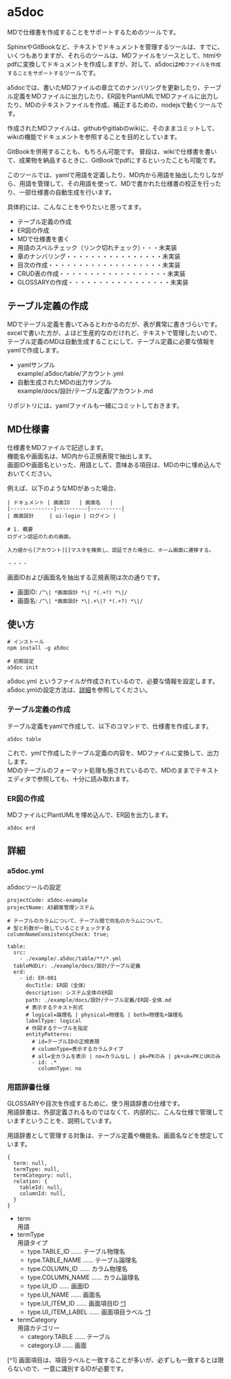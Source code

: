 a5doc
=====

MDで仕様書を作成することをサポートするためのツールです。

SphinxやGitBookなど、テキストでドキュメントを管理するツールは、すでに、いくつもありますが、それらのツールは、MDファイルをソースとして、htmlやpdfに変換してドキュメントを作成しますが、対して、a5docは`MDファイルを作成することをサポートする`ツールです。  

a5docでは、書いたMDファイルの章立てのナンバリングを更新したり、テーブル定義をMDファイルに出力したり、ER図をPlantUMLでMDファイルに出力したり、MDのテキストファイルを作成、補正するための、nodejsで動くツールです。

作成されたMDファイルは、githubやgitlabのwikiに、そのままコミットして、wikiの機能でドキュメントを参照することを目的としています。  

GitBookを併用することも、もちろん可能です。
普段は、wikiで仕様書を書いて、成果物を納品するときに、GitBookでpdfにするといったことも可能です。

このツールでは、yamlで用語を定義したり、MD内から用語を抽出したりしながら、用語を管理して、その用語を使って、MDで書かれた仕様書の校正を行ったり、一部仕様書の自動生成を行います。

具体的には、こんなことをやりたいと思ってます。
* テーブル定義の作成
* ER図の作成
* MDで仕様書を書く
* 用語のスペルチェック（リンク切れチェック）・・・未実装
* 章のナンバリング・・・・・・・・・・・・・・・・未実装
* 目次の作成・・・・・・・・・・・・・・・・・・・未実装
* CRUD表の作成・・・・・・・・・・・・・・・・・・未実装
* GLOSSARYの作成・・・・・・・・・・・・・・・・・未実装

## テーブル定義の作成

MDでテーブル定義を書いてみるとわかるのだが、表が異常に書きづらいです。  
excelで書いた方が、よほど生産的なのだけれど、テキストで管理したいので、テーブル定義のMDは自動生成することにして、テーブル定義に必要な情報をyamlで作成します。  

* yamlサンプル  
    example/.a5doc/table/アカウント.yml
* 自動生成されたMDの出力サンプル  
    example/docs/設計/テーブル定義/アカウント.md

リポジトリには、yamlファイルも一緒にコミットしておきます。

## MD仕様書

仕様書をMDファイルで記述します。  
機能名や画面名は、MD内から正規表現で抽出します。  
画面IDや画面名といった、用語として、意味ある項目は、MDの中に埋め込んでおいてください。

例えば、以下のようなMDがあった場合、
```
| ドキュメント | 画面ID   | 画面名   |
|--------------|----------|----------|
| 画面設計     | ui-login | ログイン |

# 1. 概要
ログイン認証のための画面。  

入力値から[アカウント][]マスタを検索し、認証できた場合に、ホーム画面に遷移する。

・・・・
```
画面IDおよび画面名を抽出する正規表現は次の通りです。
* 画面ID: `/^\| *画面設計 *\| *(.+?) *\|/`
* 画面名: `/^\| *画面設計 *\|.+\|? *(.+?) *\|/`

## 使い方

```
# インストール
npm install -g a5doc

# 初期設定
a5doc init
```

a5doc.yml というファイルが作成されているので、必要な情報を設定します。
a5doc.ymlの設定方法は、[詳細](#a5doc-yml)を参照してください。  

### テーブル定義の作成

テーブル定義をyamlで作成して、以下のコマンドで、仕様書を作成します。
```
a5doc table
```
これで、ymlで作成したテーブル定義の内容を、MDファイルに変換して、出力します。  
MDのテーブルのフォーマット処理も施されているので、MDのままでテキストエディタで参照しても、十分に読み取れます。

### ER図の作成

MDファイルにPlantUMLを埋め込んで、ER図を出力します。
```
a5doc erd
```


## 詳細

<a name="a5doc-yml"></a>
### a5doc.yml
a5docツールの設定
```
projectCode: a5doc-example
projectName: A5顧客管理システム

# テーブルのカラムについて、テーブル間で同名のカラムについて、
# 型と桁数が一致していることチェックする
columnNameConsistencyCheck: true;

table:
  src:
    - ./example/.a5doc/table/**/*.yml
  tableMdDir: ./example/docs/設計/テーブル定義
  erd:
    - id: ER-001
      docTitle: ER図（全体）
      description: システム全体のER図
      path: ./example/docs/設計/テーブル定義/ER図-全体.md
      # 表示するテキスト形式
      # logical=論理名 | physical=物理名 | both=物理名+論理名
      labelType: logical
      # 作図するテーブルを指定
      entityPatterns: 
        # id=テーブルIDの正規表現
        # columnType=表示するカラムタイプ
        # all=全カラムを表示 | no=カラムなし | pk=PKのみ | pk+uk=PKとUKのみ
        - id: .*
          columnType: no

```

### 用語辞書仕様

GLOSSARYや目次を作成するために、使う用語辞書の仕様です。  
用語辞書は、外部定義されるものではなくて、内部的に、こんな仕様で管理していますということを、説明しています。  

用語辞書として管理する対象は、テーブル定義や機能名、画面名などを想定しています。  
```
{
  term: null,
  termType: null,
  termCategory: null,
  relation: {
    tableId: null,
    columnId: null,
  }
}
```
* term  
    用語
* termType  
    用語タイプ  
    - type.TABLE_ID ‥‥‥ テーブル物理名
    - type.TABLE_NAME ‥‥‥ テーブル論理名
    - type.COLUMN_ID ‥‥‥ カラム物理名
    - type.COLUMN_NAME ‥‥‥ カラム論理名
    - type.UI_ID ‥‥‥ 画面ID
    - type.UI_NAME ‥‥‥ 画面名
    - type.UI_ITEM_ID ‥‥‥ 画面項目ID [^1](#fn1)
    - type.UI_ITEM_LABEL ‥‥‥ 画面項目ラベル [^1](#fn1)
* termCategory  
    用語カテゴリー
    - category.TABLE ‥‥‥ テーブル
    - category.UI ‥‥‥ 画面

<a name="fn1"></a>
[^1]
画面項目は、項目ラベルと一致することが多いが、必ずしも一致するとは限らないので、一意に識別するIDが必要です。

